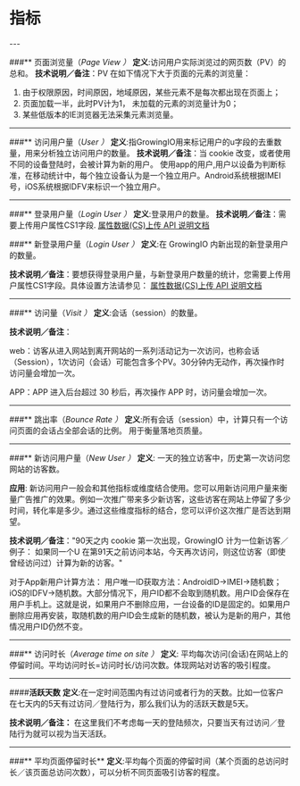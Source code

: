 
<H1>指标</H1>
---

###** 页面浏览量（*Page View *）** 
**定义**:访问用户实际浏览过的网页数（PV）的总和。 
**技术说明／备注**：PV 在如下情况下大于页面的元素的浏览量：
1. 由于权限原因，时间原因，地域原因，某些元素不是每次都出现在页面上； 
2. 页面加载一半，此时PV计为1， 未加载的元素的浏览量计为0；
3. 某些低版本的IE浏览器无法采集元素浏览量。

---
###** 访问用户量（*User *）** 
**定义**:指GrowingIO用来标记用户的u字段的去重数量，用来分析独立访问用户的数量。 
**技术说明／备注**：当 cookie 改变，或者使用不同的设备登陆时，会被计算为新的用户。
使用app的用户,用户以设备为判断标准，在移动统计中，每个独立设备认为是一个独立用户。Android系统根据IMEI号，iOS系统根据IDFV来标识一个独立用户。

---

###** 登录用户量（*Login User *）** 
**定义**:登录用户的数量。
**技术说明／备注**：需要上传用户属性CS1字段. [属性数据(CS)上传 API 说明文档](https://help.growingio.com/AttributeDataDocumentation.html)


###** 新登录用户量（*Login User *）** 
**定义**:在 GrowingIO 内新出现的新登录用户的数量。

**技术说明／备注**：要想获得登录用户量，与新登录用户数量的统计，您需要上传用户属性CS1字段。具体设置方法请参见：
[属性数据(CS)上传 API 说明文档](https://help.growingio.com/AttributeDataDocumentation.html)

---

###** 访问量（*Visit *）** 
**定义**:会话（session）的数量。

**技术说明／备注**：

web：访客从进入网站到离开网站的一系列活动记为一次访问，也称会话（Session），1次访问（会话）可能包含多个PV。30分钟内无动作，再次操作时访问量会增加一次。

APP：APP 进入后台超过 30 秒后，再次操作 APP 时，访问量会增加一次。

---
###** 跳出率（*Bounce Rate *）** 
**定义**:所有会话（session）中，计算只有一个访问页面的会话占全部会话的比例。 用于衡量落地页质量。


---
###** 新访问用户量（*New User *）** 
**定义**: 一天的独立访客中，历史第一次访问您网站的访客数。 

**应用**: 新访问用户一般会和其他指标或维度结合使用。您可以用新访问用户量来衡量广告推广的效果。例如一次推广带来多少新访客，这些访客在网站上停留了多少时间，转化率是多少。通过这些维度指标的结合，您可以评价这次推广是否达到期望。 

**技术说明／备注**："90天之内 cookie 第一次出现，GrowingIO 计为一位新访客／例子： 如果同一个U 在第91天之前访问本站，今天再次访问，则这位访客（即使曾经访问过）计算为新的访客。"

对于App新用户计算方法： 用户唯一ID获取方法：AndroidID->IMEI->随机数；iOS的IDFV->随机数。大部分情况下，用户ID都不会取到随机数。用户ID会保存在用户手机上。这就是说，如果用户不删除应用，一台设备的ID是固定的。如果用户删除应用再安装，取随机数的用户ID会生成新的随机数，被认为是新的用户，其他情况用户ID仍然不变。

---
###** 访问时长（*Average time on site *）** 
**定义**: 平均每次访问(会话)在网站上的停留时间。平均访问时长=访问时长/访问次数。体现网站对访客的吸引程度。 

---

####**活跃天数**
**定义**:在一定时间范围内有过访问或者行为的天数。比如一位客户在七天内的5天有过访问／登陆行为，那么我们认为的活跃天数是5天。

**技术说明／备注：** 在这里我们不考虑每一天的登陆频次，只要当天有过访问／登陆行为就可以视为当天活跃。

---
###** 平均页面停留时长** 
**定义**:平均每个页面的停留时间（某个页面的总访问时长／该页面总访问次数），可以分析不同页面吸引访客的程度。


